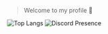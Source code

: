 > Welcome to my profile 👋

![Top Langs](https://github-readme-stats.vercel.app/api/top-langs/?username=oneheka&layout=compact&theme=merko)
![Discord Presence](https://lanyard.cnrad.dev/api758717520525000794?bg=121613&showDisplayName=true&hideStatus=true)
